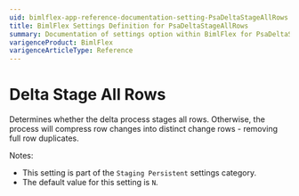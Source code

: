 ```yaml
---
uid: bimlflex-app-reference-documentation-setting-PsaDeltaStageAllRows
title: BimlFlex Settings Definition for PsaDeltaStageAllRows
summary: Documentation of settings option within BimlFlex for PsaDeltaStageAllRows
varigenceProduct: BimlFlex
varigenceArticleType: Reference
---
```


# Delta Stage All Rows

Determines whether the delta process stages all rows. Otherwise, the process will compress row changes into distinct change rows - removing full row duplicates.

Notes:
* This setting is part of the `Staging Persistent` settings category.
 * The default value for this setting is `N`.